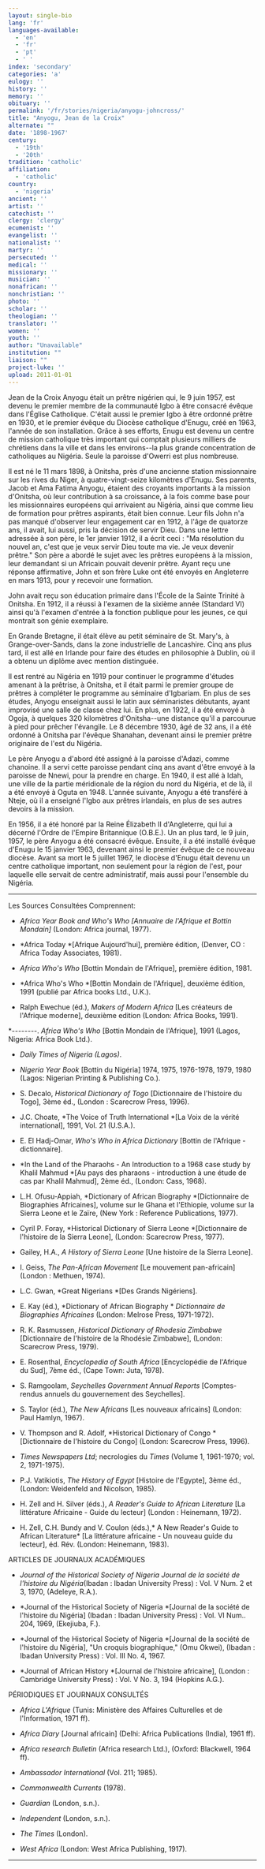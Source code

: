 ```yaml
---
layout: single-bio
lang: 'fr'
languages-available:
  - 'en'
  - 'fr'
  - 'pt'
  - ' '
index: 'secondary'
categories: 'a'
eulogy: ''
history: ''
memory: ''
obituary: ''
permalink: '/fr/stories/nigeria/anyogu-johncross/'
title: "Anyogu, Jean de la Croix"
alternate: ""
date: '1898-1967'
century:
  - '19th'
  - '20th'
tradition: 'catholic'
affiliation:
  - 'catholic'
country:
  - 'nigeria'
ancient: ''
artist: ''
catechist: ''
clergy: 'clergy'
ecumenist: ''
evangelist: ''
nationalist: ''
martyr: ''
persecuted: ''
medical: ''
missionary: ''
musician: ''
nonafrican: ''
nonchristian: ''
photo: ''
scholar: ''
theologian: ''
translator: ''
women: ''
youth: ''
author: "Unavailable"
institution: ""
liaison: ""
project-luke: ''
upload: 2011-01-01
---
```




Jean de la Croix Anyogu était un prêtre nigérien qui, le 9 juin 1957, est devenu le premier membre de la communauté Igbo à être consacré évêque dans l'Église Catholique. C'était aussi le premier Igbo à être ordonné prêtre en 1930, et le premier évêque du Diocèse catholique d'Enugu, créé en 1963, l'année de son installation. Grâce à ses efforts, Enugu est devenu un centre de mission catholique très important qui comptait plusieurs milliers de chrétiens dans la ville et dans les environs--la plus grande concentration de catholiques au Nigéria. Seule la paroisse d'Owerri est plus nombreuse.

Il est né le 11 mars 1898, à Onitsha, près d'une ancienne station missionnaire sur les rives du Niger, à quatre-vingt-seize kilomètres d'Enugu. Ses parents, Jacob et Ama Fatima Anyogu, étaient des croyants importants à la mission d'Onitsha, où leur contribution à sa croissance, à la fois comme base pour les missionnaires européens qui arrivaient au Nigéria, ainsi que comme lieu de formation pour prêtres aspirants, était bien connue. Leur fils John n'a pas manqué d'observer leur engagement car en 1912, à l'âge de quatorze ans, il avait, lui aussi, pris la décision de servir Dieu. Dans une lettre adressée à son père, le 1er janvier 1912, il a écrit ceci : "Ma résolution du nouvel an, c'est que je veux servir Dieu toute ma vie. Je veux devenir prêtre." Son père a abordé le sujet avec les prêtres européens à la mission, leur demandant si un Africain pouvait devenir prêtre. Ayant reçu une réponse affirmative, John et son frère Luke ont été envoyés en Angleterre en mars 1913, pour y recevoir une formation.

John avait reçu son éducation primaire dans l'École de la Sainte Trinité à Onitsha. En 1912, il a réussi à l'examen de la sixième année (Standard VI) ainsi qu'à l'examen d'entrée à la fonction publique pour les jeunes, ce qui montrait son génie exemplaire.

En Grande Bretagne, il était élève au petit séminaire de St. Mary's, à Grange-over-Sands, dans la zone industrielle de Lancashire. Cinq ans plus tard, il est allé en Irlande pour faire des études en philosophie à Dublin, où il a obtenu un diplôme avec mention distinguée.

Il est rentré au Nigéria en 1919 pour continuer le programme d'études amenant à la prêtrise, à Onitsha, et il était parmi le premier groupe de prêtres à compléter le programme au séminaire d'Igbariam. En plus de ses études, Anyogu enseignait aussi le latin aux séminaristes débutants, ayant improvisé une salle de classe chez lui. En plus, en 1922, il a été envoyé à Ogoja, à quelques 320 kilomètres d'Onitsha--une distance qu'il a parcourue à pied pour prêcher l'évangile.  Le 8 décembre 1930, âgé de 32 ans, il a été ordonné à Onitsha par l'évêque Shanahan, devenant ainsi le premier prêtre originaire de l'est du Nigéria.

Le père Anyogu a d'abord été assigné à la paroisse d'Adazi, comme chanoine. Il a servi cette paroisse pendant cinq ans avant d'être envoyé à la paroisse de Nnewi, pour la prendre en charge. En 1940, il est allé à Idah, une ville de la partie méridionale de la région du nord du Nigéria, et de là, il a été envoyé à Oguta en 1948. L'année suivante, Anyogu a été transféré à Nteje, où il a enseigné l'Igbo aux prêtres irlandais, en plus de ses autres devoirs à la mission.

En 1956, il a été honoré par la Reine Élizabeth II d'Angleterre, qui lui a décerné l'Ordre de l'Empire Britannique (O.B.E.). Un an plus tard, le 9 juin, 1957, le père Anyogu a été consacré évêque. Ensuite, il a été installé évêque d'Enugu le 15 janvier 1963, devenant ainsi le premier évêque de ce nouveau diocèse. Avant sa mort le 5 juillet 1967, le diocèse d'Enugu était devenu un centre catholique important, non seulement pour la région de l'est, pour laquelle elle servait de centre administratif, mais aussi pour l'ensemble du Nigéria.



---

Les Sources Consultées Comprennent:

* *Africa Year Book and Who's Who [Annuaire de l'Afrique et Bottin Mondain]* (London: Africa journal, 1977).

* *Africa Today *[Afrique Aujourd'hui], première édition, (Denver, CO : Africa Today Associates, 1981).

* *Africa Who's Who* [Bottin Mondain de l'Afrique], première édition, 1981.

* *Africa Who's Who *[Bottin Mondain de l'Afrique], deuxième édition, 1991 (publié par Africa books Ltd., U.K.).

* Ralph Ewechue (éd.), *Makers of Modern Africa* [Les créateurs de l'Afrique moderne], deuxième edition (London: Africa Books, 1991).

*--------. *Africa Who's Who* [Bottin Mondain de l'Afrique], 1991 (Lagos, Nigeria: Africa Book Ltd.).
* *Daily Times of Nigeria (Lagos)*.

* *Nigeria Year Book* [Bottin du Nigéria] 1974, 1975, 1976-1978, 1979, 1980 (Lagos: Nigerian Printing & Publishing Co.).

* S. Decalo, *Historical Dictionary  of Togo* [Dictionnaire de l'histoire du Togo], 3ème éd., (London : Scarecrow Press, 1996).

* J.C. Choate, *The Voice of Truth International *[La Voix de la vérité international], 1991, Vol. 21 (U.S.A.).

* E. El Hadj-Omar, *Who's Who in Africa Dictionary* [Bottin de l'Afrique - dictionnaire].

* *In the Land of the Pharaohs - An Introduction to a 1968 case study by Khalil Mahmud *[Au pays des pharaons - introduction à une étude de cas par Khalil Mahmud], 2ème éd., (London: Cass, 1968).

* L.H. Ofusu-Appiah, *Dictionary of African Biography *[Dictionnaire de Biographies Africaines], volume sur le Ghana et l'Ethiopie, volume sur la Sierra Leone et le Zaïre, (New York : Reference Publications, 1977).

* Cyril P. Foray, *Historical Dictionary of Sierra Leone *[Dictionnaire de l'histoire de la Sierra Leone], (London: Scarecrow Press, 1977).

* Gailey, H.A., *A History of Sierra Leone* [Une histoire de la Sierra Leone].

* I. Geiss, *The Pan-African Movement* [Le mouvement pan-africain] (London : Methuen, 1974).

* L.C. Gwan, *Great Nigerians *[Des Grands Nigériens].

* E. Kay (éd.), *Dictionary of African Biography * _Dictionnaire de Biographies Africaines_ (London: Melrose Press, 1971-1972).

* R. K. Rasmussen, *Historical Dictionary of Rhodesia Zimbabwe* [Dictionnaire de l'histoire de la Rhodésie Zimbabwe], (London: Scarecrow Press, 1979).

* E. Rosenthal, *Encyclopedia of South Africa* [Encyclopédie de l'Afrique du Sud], 7ème éd., (Cape Town: Juta, 1978).

* S. Ramgoolam, *Seychelles Government Annual Reports* [Comptes-rendus annuels du gouvernement des Seychelles].

* S. Taylor (éd.), *The New Africans* [Les nouveaux africains] (London: Paul Hamlyn, 1967).

* V. Thompson and R. Adolf, *Historical Dictionary of Congo *[Dictionnaire de l'histoire du Congo] (London: Scarecrow Press, 1996).

* *Times Newspapers Ltd*; necrologies du *Times* (Volume 1, 1961-1970; vol. 2, 1971-1975).

* P.J. Vatikiotis, *The History of Egypt* [Histoire de l'Egypte], 3ème éd., (London: Weidenfeld and Nicolson, 1985).

* H. Zell and H. Silver (éds.), *A Reader's Guide to African Literature* [La littérature Africaine - Guide du lecteur] (London : Heinemann, 1972).

* H. Zell, C.H. Bundy and V. Coulon (éds.),* A New Reader's Guide to African Literature* [La littérature africaine - Un nouveau guide du lecteur], éd. Rév. (London: Heinemann, 1983).

ARTICLES DE JOURNAUX ACAD&Eacute;MIQUES

* *Journal of the Historical Society of Nigeria*  _Journal de la société de l'histoire du Nigéria_(Ibadan : Ibadan University Press) : Vol. V Num. 2 et 3, 1970, (Adeleye, R.A.).

* *Journal of the Historical Society of Nigeria *[Journal de la société de l'histoire du Nigéria] (Ibadan : Ibadan University Press) : Vol. VI Num.. 204, 1969, (Ekejiuba, F.).

* *Journal of the Historical Society of Nigeria *[Journal de la société de l'histoire du Nigéria], "Un croquis biographique," (Omu Okwei), (Ibadan : Ibadan University Press) : Vol. III No. 4, 1967.

* *Journal of African History *[Journal de l'histoire africaine], (London : Cambridge University Press) : Vol. V No. 3, 194 (Hopkins A.G.).

P&Eacute;RIODIQUES ET JOURNAUX CONSULT&Eacute;S

* *Africa* _L'Afrique_ (Tunis: Ministère des Affaires Culturelles et de l'Information, 1971 ff).

* *Africa Diary* [Journal africain] (Delhi: Africa Publications (India), 1961 ff).

* *Africa research Bulletin* (Africa research Ltd.), (Oxford: Blackwell, 1964 ff).

* *Ambassador International* (Vol. 211; 1985).

* *Commonwealth Currents* (1978).

* *Guardian* (London, s.n.).

* *Independent* (London, s.n.).

* *The Times* (London).

* *West Africa* (London: West Africa Publishing, 1917).

---

